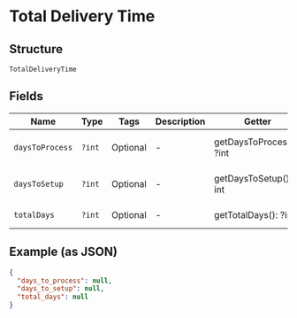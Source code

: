 
# Total Delivery Time

## Structure

`TotalDeliveryTime`

## Fields

| Name | Type | Tags | Description | Getter | Setter |
|  --- | --- | --- | --- | --- | --- |
| `daysToProcess` | `?int` | Optional | - | getDaysToProcess(): ?int | setDaysToProcess(?int daysToProcess): void |
| `daysToSetup` | `?int` | Optional | - | getDaysToSetup(): ?int | setDaysToSetup(?int daysToSetup): void |
| `totalDays` | `?int` | Optional | - | getTotalDays(): ?int | setTotalDays(?int totalDays): void |

## Example (as JSON)

```json
{
  "days_to_process": null,
  "days_to_setup": null,
  "total_days": null
}
```

